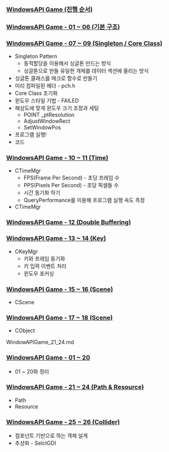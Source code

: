 ### [WindowsAPI Game (진행 순서)](https://github.com/bluestronica/bluestronica.github.io/blob/main/WindowsAPI_GAME/WindowAPIGame.md)


### [WindowsAPI Game - 01 ~ 06 (기본 구조)](https://github.com/bluestronica/bluestronica.github.io/blob/main/WindowsAPI_GAME/WindowAPIGame_01_06.md)

### [WindowsAPI Game - 07 ~ 09 (Singleton / Core Class)](https://github.com/bluestronica/bluestronica.github.io/blob/main/WindowsAPI_GAME/WindowAPIGame_07_08_09.md)
- Singleton Pattern
  - 동적할당을 이용해서 싱글톤 만드는 방식
  - 싱글톤으로 만들 유일한 개체를 데이터 섹션에 올리는 방식
- 싱글톤 클래스를 매크로 함수로 만들기
- 미리 컴파일된 헤더 - pch.h
- Core Class 초기화
- 윈도우 스타일 기법 - FAILED
- 해상도에 맞게 윈도우 크기 조정과 세팅
  - POINT _ptResolution
  - AdjustWindowRect
  - SetWindowPos
- 프로그램 실행!
- 코드

### [WindowsAPI Game - 10 ~ 11 (Time)](https://github.com/bluestronica/bluestronica.github.io/blob/main/WindowsAPI_GAME/WindowAPIGame_10_11.md)
- CTimeMgr
  - FPS(Frame Per Second) - 초당 프레임 수
  - PPS(Pixels Per Second) - 초당 픽셀들 수
  - 시간 동기화 하기
  - QueryPerformance를 이용해 프로그램 실행 속도 측정
- CTimeMgr


### [WindowsAPI Game - 12 (Double Buffering)](https://github.com/bluestronica/bluestronica.github.io/blob/main/WindowsAPI_GAME/WindowAPIGame_12.md)


### [WindowsAPI Game - 13 ~ 14 (Key)](https://github.com/bluestronica/bluestronica.github.io/blob/main/WindowsAPI_GAME/WindowAPIGame_13_14.md)
- CKeyMgr
  - 키와 프레임 동기화
  - 키 입력 이벤트 처리
  - 윈도우 포커싱


### [WindowsAPI Game - 15 ~ 16 (Scene)](https://github.com/bluestronica/bluestronica.github.io/blob/main/WindowsAPI_GAME/WindowAPIGame_15_16.md)
- CScene


### [WindowsAPI Game - 17 ~ 18 (Scene)](https://github.com/bluestronica/bluestronica.github.io/blob/main/WindowsAPI_GAME/WindowAPIGame_17_18.md)
- CObject


WindowAPIGame_21_24.md
### [WindowsAPI Game - 01 ~ 20](https://github.com/bluestronica/bluestronica.github.io/blob/main/WindowsAPI_GAME/WindowAPIGame_19_20.md)
- 01 ~ 20화 정리


### [WindowsAPI Game - 21 ~ 24 (Path & Resource)](https://github.com/bluestronica/bluestronica.github.io/blob/main/WindowsAPI_GAME/WindowAPIGame_21_24.md)
- Path
- Resource


### [WindowsAPI Game - 25 ~ 26 (Collider)](https://github.com/bluestronica/bluestronica.github.io/blob/main/WindowsAPI_GAME/WindowAPIGame_25_26.md)
- 컴포넌트 기반으로 하는 객체 설계
- 추상화 - SelctGDI



























